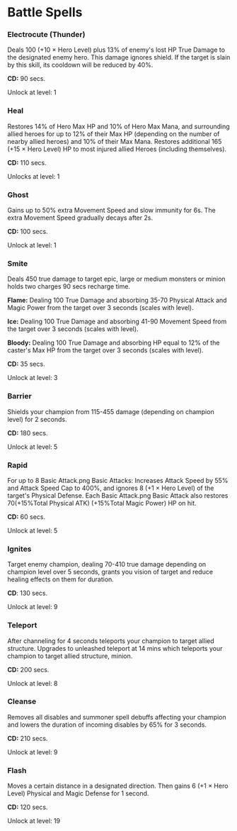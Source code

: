 # Battle Spells

### Electrocute (Thunder)&#x20;

Deals 100 (+10 × Hero Level) plus 13% of enemy's lost HP True Damage to the designated enemy hero. This damage ignores shield. If the target is slain by this skill, its cooldown will be reduced by 40%.

**CD:** 90 secs.

Unlock at level: 1

### Heal&#x20;

Restores 14% of Hero Max HP and 10% of Hero Max Mana, and surrounding allied heroes for up to 12% of their Max HP (depending on the number of nearby allied heroes) and 10% of their Max Mana. Restores additional 165 (+15 × Hero Level) HP to most injured allied Heroes (including themselves).&#x20;

**CD:** 110 secs.&#x20;

Unlocks at level: 1

### Ghost&#x20;

Gains up to 50% extra Movement Speed and slow immunity for 6s. The extra Movement Speed gradually decays after 2s.&#x20;

**CD:** 100 secs.&#x20;

Unlock at level: 1

### Smite&#x20;

Deals 450 true damage to target epic, large or medium monsters or minion holds two charges 90 secs recharge time.&#x20;

**Flame:** Dealing 100 True Damage and absorbing 35-70 Physical Attack and Magic Power from the target over 3 seconds (scales with level).&#x20;

**Ice:** Dealing 100 True Damage and absorbing 41-90 Movement Speed from the target over 3 seconds (scales with level).&#x20;

**Bloody:** Dealing 100 True Damage and absorbing HP equal to 12% of the caster's Max HP from the target over 3 seconds (scales with level).&#x20;

**CD:** 35 secs.&#x20;

Unlock at level: 3

### Barrier&#x20;

Shields your champion from 115-455 damage (depending on champion level) for 2 seconds.

**CD:** 180 secs.&#x20;

Unlock at level: 5

### Rapid&#x20;

For up to 8 Basic Attack.png Basic Attacks: Increases Attack Speed by 55% and Attack Speed Cap to 400%, and ignores 8 (+1 × Hero Level) of the target's Physical Defense. Each Basic Attack.png Basic Attack also restores 70(+15%Total Physical ATK) (+15%Total Magic Power) HP on hit.&#x20;

**CD:** 60 secs.&#x20;

Unlock at level: 5

### Ignites&#x20;

Target enemy champion, dealing 70-410 true damage depending on champion level over 5 seconds, grants you vision of target and reduce healing effects on them for duration.

**CD**: 130 secs.

Unlock at level: 9

### **Teleport**&#x20;

After channeling for 4 seconds teleports your champion to target allied structure. Upgrades to unleashed teleport at 14 mins which teleports your champion to target allied structure, minion.

**CD:** 200 secs.&#x20;

Unlock at level: 8

### Cleanse&#x20;

Removes all disables and summoner spell debuffs affecting your champion and lowers the duration of incoming disables by 65% for 3 seconds.&#x20;

**CD:** 210 secs.&#x20;

Unlock at level: 9

### Flash&#x20;

Moves a certain distance in a designated direction. Then gains 6 (+1 × Hero Level) Physical and Magic Defense for 1 second.

**CD:** 120 secs.&#x20;

Unlock at level: 19
